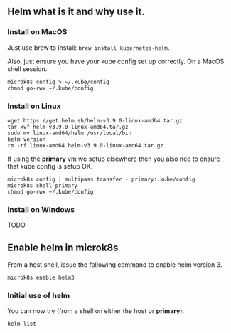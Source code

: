 ## Helm what is it and why use it.


### Install on MacOS

Just use brew to install: `brew install kubernetes-helm`.

Also, just ensure you have your kube config set up correctly.
On a MacOS shell session.
```
microk8s config > ~/.kube/config
chmod go-rwx ~/.kube/config
```
### Install on Linux

```
wget https://get.helm.sh/helm-v3.9.0-linux-amd64.tar.gz
tar xvf helm-v3.9.0-linux-amd64.tar.gz
sudo mv linux-amd64/helm /usr/local/bin
helm version
rm -rf linux-amd64 helm-v3.9.0-linux-amd64.tar.gz
```

If using the **primary** vm we setup elsewhere then you also nee to ensure
that kube config is setup OK.
```
microk8s config | multipass transfer - primary:.kube/config
microk8s shell primary
chmod go-rwx ~/.kube/config
```

### Install on Windows
TODO

## Enable helm in microk8s

From a host shell, issue the following command to enable helm version 3.
```
microk8s enable helm3
```

### Initial use of helm

You can now try (from a shell on either the host or **primary**):
```
helm list
```